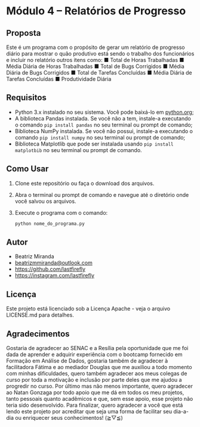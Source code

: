 # **Módulo 4 – Relatórios de Progresso**

## Proposta

Este é um programa com o propósito de gerar um relatório de progresso diário para mostrar o quão produtivo está sendo o trabalho dos funcionários e incluir no relatório outros itens como: 
■ Total de Horas Trabalhadas
■ Média Diária de Horas Trabalhadas
■ Total de Bugs Corrigidos
■ Média Diária de Bugs Corrigidos
■ Total de Tarefas Concluídas
■ Média Diária de Tarefas Concluídas
■ Produtividade Diária

## Requisitos

- Python 3.x instalado no seu sistema. Você pode baixá-lo em [python.org](https://www.python.org/downloads/);
- A biblioteca Pandas instalada. Se você não a tem, instale-a executando o comando `pip install pandas` no seu terminal ou prompt de comando;
- Biblioteca NumPy instalada. Se você não possui, instale-a executando o comando `pip install numpy` no seu terminal ou prompt de comando;
- Biblioteca Matplotlib que pode ser instalada usando `pip install matplotbib` no seu terminal ou prompt de comando.

## Como Usar

1. Clone este repositório ou faça o download dos arquivos.
2. Abra o terminal ou prompt de comando e navegue até o diretório onde você salvou os arquivos.
3. Execute o programa com o comando:

   ```bash
   python nome_do_programa.py

<!-- ## Utilizando o programa

1. Siga as instruções fornecidas pelo programa para definir as notas mínimas para cada avaliação.
2. O programa exibirá uma lista de candidatos aprovados de acordo com as notas mínimas especificadas.
3. Os resultados também serão exportados para um arquivo CSV chamado candidatos_aprovados.csv.

## Exemplo de Dados dos Candidatos

O programa utiliza um dicionário chamado notasCandidatos para armazenar os dados dos candidatos, onde a chave é o ID do candidato e o valor é uma string no formato "eX_tY_pZ_sW" representando as notas nas avaliações. -->

## Autor

- Beatriz Miranda
- beatrizmmiranda@outlook.com
- https://github.com/lastfirefly
- https://instagram.com/lastfirefly

## Licença
Este projeto está licenciado sob a Licença Apache - veja o arquivo LICENSE.md para detalhes.

## Agradecimentos
Gostaria de agradecer ao SENAC e a Resília pela oportunidade que me foi dada de aprender e adquirir experiência com o bootcamp fornecido em Formação em Análise de Dados, gostaria também de agradecer à facilitadora Fátima e ao mediador Douglas que me auxiliou a todo momento com minhas dificuldades, quero também agradecer aos meus colegas de curso por toda a motivação e inclusão por parte deles que me ajudou a progredir no curso. Por último mas não menos importante, quero agradecer ao Natan Gonzaga por todo apoio que me dá em todos os meu projetos, tanto pessoais quanto acadêmicos e que, sem esse apoio, esse projeto não teria sido desenvolvido. Para finalizar, quero agradecer a você que está lendo este projeto por acreditar que seja uma forma de facilitar seu dia-a-dia ou enriquecer seus conhecimentos! (≧▽≦)
